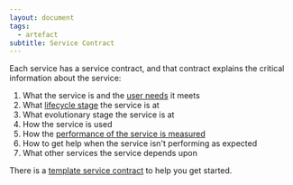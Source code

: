 ```yaml
---
layout: document
tags:
  - artefact
subtitle: Service Contract
---
```


Each service has a service contract, and that contract explains the critical information about the service:

1. What the service is and the [user needs](/osom-guide/user-needs) it meets
2. What [lifecycle stage](/osom-guide/service-lifecycle) the service is at
3. What evolutionary stage the service is at
4. How the service is used
5. How the [performance of the service is measured](/osom-guide/service-performance-measures/)
6. How to get help when the service isn't performing as expected
7. What other services the service depends upon

There is a [template service contract](/osom-guide/service-contract-template) to help you get started.
